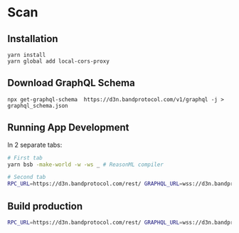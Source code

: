# Scan

## Installation

```
yarn install
yarn global add local-cors-proxy
```

## Download GraphQL Schema

```
npx get-graphql-schema  https://d3n.bandprotocol.com/v1/graphql -j > graphql_schema.json
```

## Running App Development

In 2 separate tabs:

```sh
# First tab
yarn bsb -make-world -w -ws _ # ReasonML compiler

# Second tab
RPC_URL=https://d3n.bandprotocol.com/rest/ GRAPHQL_URL=wss://d3n.bandprotocol.com/v1/graphql yarn parcel index.html --no-cache # Serve to localhost:1234
```

## Build production

```sh
RPC_URL=https://d3n.bandprotocol.com/rest/ GRAPHQL_URL=wss://d3n.bandprotocol.com/hasura/v1/graphql yarn build
```
